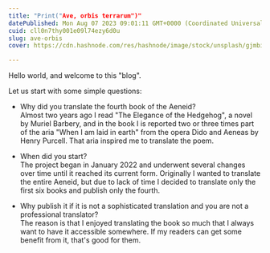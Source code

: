 ```yaml
---
title: "Print("Ave, orbis terrarum")"
datePublished: Mon Aug 07 2023 09:01:11 GMT+0000 (Coordinated Universal Time)
cuid: cll0n7thy001e09l74ezy6d0u
slug: ave-orbis
cover: https://cdn.hashnode.com/res/hashnode/image/stock/unsplash/gjmbiBK9kI4/upload/3ee48d04f36ce90878c43d8ac01d5ae4.jpeg

---
```


Hello world, and welcome to this "blog".

Let us start with some simple questions:

* Why did you translate the fourth book of the Aeneid?  
    Almost two years ago I read "The Elegance of the Hedgehog", a novel by Muriel Barbery, and in the book I is reported two or three times part of the aria "When I am laid in earth" from the opera Dido and Aeneas by Henry Purcell. That aria inspired me to translate the poem.
    

* When did you start?  
    The project began in January 2022 and underwent several changes over time until it reached its current form. Originally I wanted to translate the entire Aeneid, but due to lack of time I decided to translate only the first six books and publish only the fourth.
    
* Why publish it if it is not a sophisticated translation and you are not a professional translator?  
    The reason is that I enjoyed translating the book so much that I always want to have it accessible somewhere. If my readers can get some benefit from it, that's good for them.